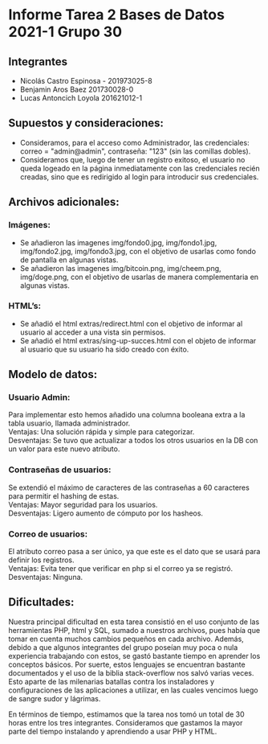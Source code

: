 # Informe Tarea 2 Bases de Datos 2021-1 Grupo 30
## Integrantes
- Nicolás Castro Espinosa - 201973025-8
- Benjamin Aros Baez 201730028-0
- Lucas Antoncich Loyola 201621012-1
 
## Supuestos y consideraciones:
 - Consideramos, para el acceso como Administrador, las credenciales: correo = "admin@admin", contraseña: "123" (sin las comillas dobles).
 - Consideramos que, luego de tener un registro exitoso, el usuario no queda logeado en la página inmediatamente con las credenciales recién creadas, sino que es redirigido al login para introducir sus credenciales.


## Archivos adicionales:
### Imágenes:
- Se añadieron las imagenes img/fondo0.jpg, img/fondo1.jpg, img/fondo2.jpg, img/fondo3.jpg, con el objetivo de usarlas como fondo de pantalla en algunas vistas.
- Se añadieron las imagenes img/bitcoin.png, img/cheem.png, img/doge.png, con el objetivo de usarlas de manera complementaria en algunas vistas.

### HTML’s:
- Se añadió el html extras/redirect.html con el objetivo de informar al usuario al acceder a una vista sin permisos.
- Se añadió el html extras/sing-up-succes.html con el objeto de informar al usuario que su usuario ha sido creado con éxito.


## Modelo de datos:
### Usuario Admin:
Para implementar esto hemos añadido una columna booleana extra a la tabla usuario, llamada administrador.  
Ventajas: Una solución rápida y simple para categorizar.  
Desventajas: Se tuvo que actualizar a todos los otros usuarios en la DB con un valor para este nuevo atributo.

### Contraseñas de usuarios:
Se extendió el máximo de caracteres de las contraseñas a 60 caracteres para permitir el hashing de estas.  
Ventajas: Mayor seguridad para los usuarios.  
Desventajas: Ligero aumento de cómputo por los hasheos.

### Correo de usuarios:
El atributo correo pasa a ser único, ya que este es el dato que se usará para definir los registros.  
Ventajas: Evita tener que verificar en php si el correo ya se registró.  
Desventajas: Ninguna.

## Dificultades:
Nuestra principal dificultad en esta tarea consistió en el uso conjunto de las herramientas PHP, html y SQL, sumado a nuestros archivos, pues había que tomar en cuenta muchos cambios pequeños en cada archivo. Además, debido a que algunos integrantes del grupo poseían muy poca o nula experiencia trabajando con estos, se gastó bastante tiempo en aprender los conceptos básicos. Por suerte, estos lenguajes se encuentran bastante documentados y el uso de la biblia stack-overflow nos salvó varias veces. Esto aparte de las milenarias batallas contra los instaladores y configuraciones de las aplicaciones a utilizar, en las cuales vencimos luego de sangre sudor y lágrimas.

En términos de tiempo, estimamos que la tarea nos tomó un total de 30 horas entre los tres integrantes. Consideramos que gastamos la mayor parte del tiempo instalando y aprendiendo a usar PHP y HTML. 
